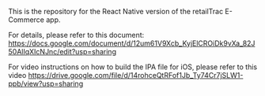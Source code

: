 This is the repository for the React Native version of the retailTrac E-Commerce app.

For details, please refer to this document: https://docs.google.com/document/d/12um61V9Xcb_KyjElCROiDk9vXa_82J50AlIqXIcNJnc/edit?usp=sharing

For video instructions on how to build the IPA file for iOS, please refer to this video https://drive.google.com/file/d/14rohceQtRFof1Jb_Ty74Cr7jSLW1-ppb/view?usp=sharing
